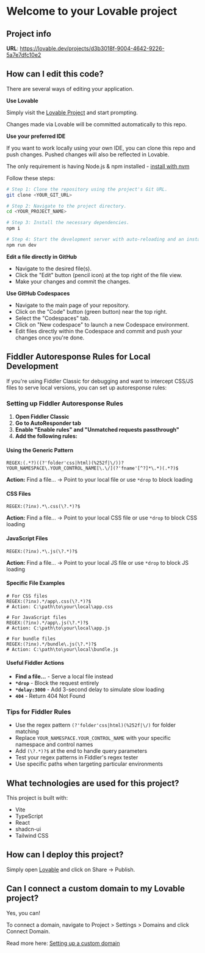 
# Welcome to your Lovable project

## Project info

**URL**: https://lovable.dev/projects/d3b3018f-9004-4642-9226-5a7e7dfc10e2

## How can I edit this code?

There are several ways of editing your application.

**Use Lovable**

Simply visit the [Lovable Project](https://lovable.dev/projects/d3b3018f-9004-4642-9226-5a7e7dfc10e2) and start prompting.

Changes made via Lovable will be committed automatically to this repo.

**Use your preferred IDE**

If you want to work locally using your own IDE, you can clone this repo and push changes. Pushed changes will also be reflected in Lovable.

The only requirement is having Node.js & npm installed - [install with nvm](https://github.com/nvm-sh/nvm#installing-and-updating)

Follow these steps:

```sh
# Step 1: Clone the repository using the project's Git URL.
git clone <YOUR_GIT_URL>

# Step 2: Navigate to the project directory.
cd <YOUR_PROJECT_NAME>

# Step 3: Install the necessary dependencies.
npm i

# Step 4: Start the development server with auto-reloading and an instant preview.
npm run dev
```

**Edit a file directly in GitHub**

- Navigate to the desired file(s).
- Click the "Edit" button (pencil icon) at the top right of the file view.
- Make your changes and commit the changes.

**Use GitHub Codespaces**

- Navigate to the main page of your repository.
- Click on the "Code" button (green button) near the top right.
- Select the "Codespaces" tab.
- Click on "New codespace" to launch a new Codespace environment.
- Edit files directly within the Codespace and commit and push your changes once you're done.

## Fiddler Autoresponse Rules for Local Development

If you're using Fiddler Classic for debugging and want to intercept CSS/JS files to serve local versions, you can set up autoresponse rules:

### Setting up Fiddler Autoresponse Rules

1. **Open Fiddler Classic**
2. **Go to AutoResponder tab**
3. **Enable "Enable rules" and "Unmatched requests passthrough"**
4. **Add the following rules:**

#### Using the Generic Pattern
```
REGEX:(.*?)((?'folder'css|html)(%252f|\/))?YOUR_NAMESPACE\.YOUR_CONTROL_NAME[\.\/](?'fname'[^?]*\.*)(.*?)$
```
**Action:** Find a file... → Point to your local file or use `*drop` to block loading

#### CSS Files
```
REGEX:(?inx).*\.css(\?.*)?$
```
**Action:** Find a file... → Point to your local CSS file or use `*drop` to block CSS loading

#### JavaScript Files
```
REGEX:(?inx).*\.js(\?.*)?$
```
**Action:** Find a file... → Point to your local JS file or use `*drop` to block JS loading

#### Specific File Examples
```
# For CSS files
REGEX:(?inx).*/app\.css(\?.*)?$
# Action: C:\path\to\your\local\app.css

# For JavaScript files  
REGEX:(?inx).*/app\.js(\?.*)?$
# Action: C:\path\to\your\local\app.js

# For bundle files
REGEX:(?inx).*/bundle\.js(\?.*)?$
# Action: C:\path\to\your\local\bundle.js
```

#### Useful Fiddler Actions
- **Find a file...** - Serve a local file instead
- **`*drop`** - Block the request entirely
- **`*delay:3000`** - Add 3-second delay to simulate slow loading
- **`404`** - Return 404 Not Found

### Tips for Fiddler Rules

- Use the regex pattern `(?'folder'css|html)(%252f|\/)` for folder matching
- Replace `YOUR_NAMESPACE.YOUR_CONTROL_NAME` with your specific namespace and control names
- Add `(\?.*)?$` at the end to handle query parameters
- Test your regex patterns in Fiddler's regex tester
- Use specific paths when targeting particular environments

## What technologies are used for this project?

This project is built with:

- Vite
- TypeScript
- React
- shadcn-ui
- Tailwind CSS

## How can I deploy this project?

Simply open [Lovable](https://lovable.dev/projects/d3b3018f-9004-4642-9226-5a7e7dfc10e2) and click on Share → Publish.

## Can I connect a custom domain to my Lovable project?

Yes, you can!

To connect a domain, navigate to Project > Settings > Domains and click Connect Domain.

Read more here: [Setting up a custom domain](https://docs.lovable.dev/tips-tricks/custom-domain#step-by-step-guide)
